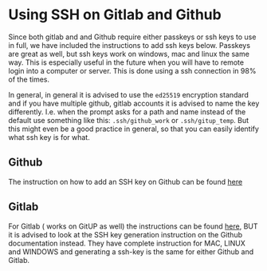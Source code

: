 # Using SSH on Gitlab and Github

Since both gitlab and and Github require either passkeys or ssh keys to use in full, we have included the instructions to add ssh keys below. 
Passkeys are great as well, but ssh keys work on windows, mac and linux the same way. This is especially useful in the future when you will have to remote login into a computer or server. This is done using a ssh connection in 98% of the times.


In general, in general it is advised to use the `ed25519` encryption standard and if you have multiple github, gitlab accounts it is advised to name the key differently. I.e. when the prompt asks for a path and name instead of the default use something like this: `.ssh/github_work` or `.ssh/gitup_temp`. But this might even be a good practice in general, so that you can easily identify what ssh key is for what. 

## Github

The instruction on how to add an SSH key on Github can be found [here](https://docs.github.com/en/authentication/connecting-to-github-with-ssh/generating-a-new-ssh-key-and-adding-it-to-the-ssh-agent)

## Gitlab

For Gitlab ( works on GitUP as well) the instructions can be found [here](https://docs.gitlab.com/ee/user/ssh.html), BUT it is advised to look at the SSH key generation instruction on the Github documentation instead. They have complete instruction for MAC, LINUX and WINDOWS and generating a ssh-key is the same for either Github and Gitlab. 


